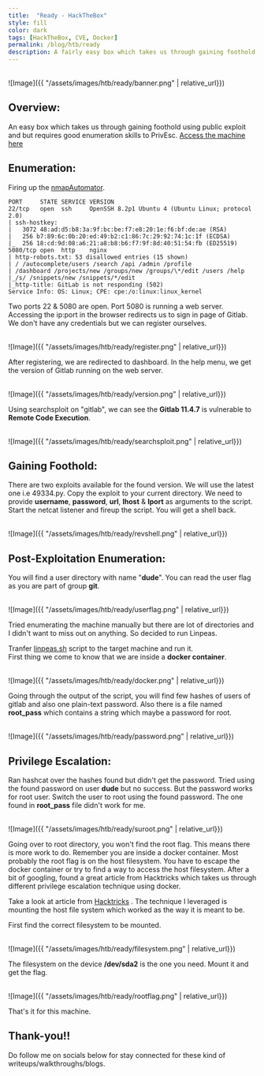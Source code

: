 ```yaml
---
title:  "Ready - HackTheBox"
style: fill
color: dark
tags: [HackTheBox, CVE, Docker]
permalink: /blog/htb/ready
description: A fairly easy box which takes us through gaining foothold using public exploit and but requires good enumeration skills to PrivEsc.
---
```

<br>
![Image]({{ "/assets/images/htb/ready/banner.png" | relative_url}})
<br>

## Overview: 
An easy box which takes us through gaining foothold using public exploit and but requires good enumeration skills to PrivEsc. [Access the machine here](https://app.hackthebox.eu/machines/304)

## Enumeration:

Firing up the [nmapAutomator](https://github.com/21y4d/nmapAutomator).

```
PORT     STATE SERVICE VERSION
22/tcp   open  ssh     OpenSSH 8.2p1 Ubuntu 4 (Ubuntu Linux; protocol 2.0)
| ssh-hostkey: 
|   3072 48:ad:d5:b8:3a:9f:bc:be:f7:e8:20:1e:f6:bf:de:ae (RSA)
|   256 b7:89:6c:0b:20:ed:49:b2:c1:86:7c:29:92:74:1c:1f (ECDSA)
|_  256 18:cd:9d:08:a6:21:a8:b8:b6:f7:9f:8d:40:51:54:fb (ED25519)
5080/tcp open  http    nginx
| http-robots.txt: 53 disallowed entries (15 shown)
| / /autocomplete/users /search /api /admin /profile 
| /dashboard /projects/new /groups/new /groups/\*/edit /users /help 
|_/s/ /snippets/new /snippets/*/edit
|_http-title: GitLab is not responding (502)
Service Info: OS: Linux; CPE: cpe:/o:linux:linux_kernel
```

Two ports 22 & 5080 are open. Port 5080 is running a web server.
Accessing the ip:port in the browser redirects us to sign in page of Gitlab. We don't have any credentials but we can register ourselves. 

<br>
![Image]({{ "/assets/images/htb/ready/register.png" | relative_url}})
<br>

After registering, we are redirected to dashboard. In the help menu, we get the version of Gitlab running on the web server.

<br>
![Image]({{ "/assets/images/htb/ready/version.png" | relative_url}})
<br>

Using searchsploit on "gitlab", we can see the **Gitlab 11.4.7** is vulnerable to **Remote Code Execution**.

<br>
![Image]({{ "/assets/images/htb/ready/searchsploit.png" | relative_url}})
<br>

## Gaining Foothold:

There are two exploits available for the found version. We will use the latest one i.e 49334.py. Copy the exploit to your current directory. We need to provide **username**, **password**, **url**, **lhost** & **lport** as arguments to the script. Start the netcat listener and fireup the script. You will get a shell back.

<br>
![Image]({{ "/assets/images/htb/ready/revshell.png" | relative_url}})
<br>

## Post-Exploitation Enumeration:
You will find a user directory with name "**dude**". You can read the user flag as you are part of group **git**.

<br>
![Image]({{ "/assets/images/htb/ready/userflag.png" | relative_url}})
<br>

Tried enumerating the machine manually but there are lot of directories and I didn't want to miss out on anything. So decided to run Linpeas.

Tranfer [linpeas.sh](https://github.com/carlospolop/privilege-escalation-awesome-scripts-suite/tree/master/linPEAS) script to the target machine and run it.<br>
First thing we come to know that we are inside a **docker container**.

<br>
![Image]({{ "/assets/images/htb/ready/docker.png" | relative_url}})
<br>

Going through the output of the script, you will find few hashes of users of gitlab and also one plain-text password. Also there is a file named **root_pass** which contains a string which maybe a password for root.

<br>
![Image]({{ "/assets/images/htb/ready/password.png" | relative_url}})
<br>

## Privilege Escalation:

Ran hashcat over the hashes found but didn't get the password. Tried using the found password on user **dude** but no success. But the password works for root user. Switch the user to root using the found password. The one found in **root_pass** file didn't work for me.

<br>
![Image]({{ "/assets/images/htb/ready/suroot.png" | relative_url}})
<br>

Going over to root directory, you won't find the root flag. This means there is more work to do. Remember you are inside a docker container. Most probably the root flag is on the host filesystem. You have to escape the docker container or try to find a way to access the host filesystem. After a bit of googling, found a great article from Hacktricks which takes us through different privilege escalation technique using docker. <br>

Take a look at article from [Hacktricks](https://book.hacktricks.xyz/linux-unix/privilege-escalation/docker-breakout)
. The technique I leveraged is mounting the host file system which worked as the way it is meant to be.

First find the correct filesystem to be mounted.

<br>
![Image]({{ "/assets/images/htb/ready/filesystem.png" | relative_url}})
<br>

The filesystem on the device **/dev/sda2** is the one you need. Mount it and get the flag.

<br>
![Image]({{ "/assets/images/htb/ready/rootflag.png" | relative_url}})
<br>

That's it for this machine.


## Thank-you!!

Do follow me on socials below for stay connected for these kind of writeups/walkthroughs/blogs.
